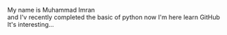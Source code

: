 My name is Muhammad Imran 
<br>
and I'v recently completed the basic of python 
now I'm here learn GitHub <br>
It's interesting...

